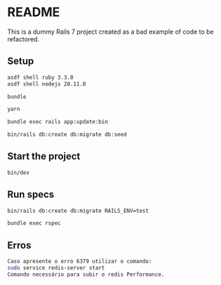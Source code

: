 # README

This is a dummy Rails 7 project created as a bad example of code to be refactored.

## Setup

```sh
asdf shell ruby 3.3.0
asdf shell nodejs 20.11.0

bundle

yarn

bundle exec rails app:update:bin

bin/rails db:create db:migrate db:seed
```


## Start the project

```sh
bin/dev
```

## Run specs

```sh
bin/rails db:create db:migrate RAILS_ENV=test

bundle exec rspec
```

## Erros

```sh
Caso apresente o erro 6379 utilizar o comando:
sudo service redis-server start
Comando necessário para subir o redis Performance.
```

